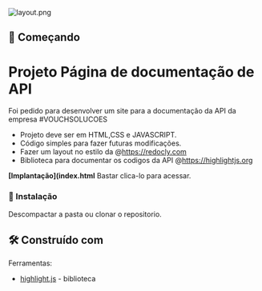 ![layout.png](../master/assets/img/layout.png)


## 🚀 Começando

# Projeto Página de documentação de API
Foi pedido para desenvolver um site para a documentação da API da empresa #VOUCHSOLUCOES

* Projeto deve ser em HTML,CSS e JAVASCRIPT.
* Código simples para fazer futuras modificações.
* Fazer um layout no estilo da @https://redocly.com
* Biblioteca para documentar os codigos da API @https://highlightjs.org


 **[Implantação](index.html** Bastar clica-lo para acessar.

### 🔧 Instalação

Descompactar a pasta ou clonar o repositorio.


## 🛠️ Construído com

Ferramentas:

* [highlight.js](https://highlightjs.org) - biblioteca


